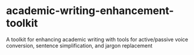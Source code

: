 # academic-writing-enhancement-toolkit
A toolkit for enhancing academic writing with tools for active/passive voice conversion, sentence simplification, and jargon replacement
